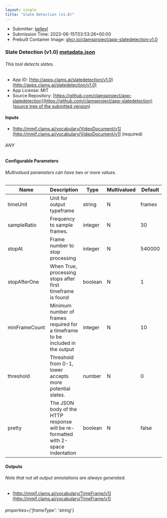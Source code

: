 ```yaml
---
layout: single
title: "Slate Detection (v1.0)"
---
```

* Submitter: [kelleyl](https://github.com/kelleyl)
* Submission Time: 2023-06-15T03:53:26+00:00
* Prebuilt Container Image: [ghcr.io/clamsproject/app-slatedetection:v1.0](https://github.com/clamsproject/app-slatedetection/pkgs/container/app-slatedetection/v1.0)


### Slate Detection (v1.0) [metadata.json](metadata.json)
###### This tool detects slates.

* App ID: [http://apps.clams.ai/slatedetection/v1.0](http://apps.clams.ai/slatedetection/v1.0)
* App License: MIT
* Source Repository: [https://github.com/clamsproject/app-slatedetection](https://github.com/clamsproject/app-slatedetection) ([source tree of the submitted version](https://github.com/clamsproject/app-slatedetection/tree/v1.0))


#### Inputs
* [http://mmif.clams.ai/vocabulary/VideoDocument/v1](http://mmif.clams.ai/vocabulary/VideoDocument/v1) (required)
###### ANY


#### Configurable Parameters
###### Multivalued parameters can have two or more values.

|Name|Description|Type|Multivalued|Default|Choices|
|----|-----------|----|-----------|-------|-------|
|timeUnit|Unit for output typeframe|string|N|frames|**_`frames`_**, `milliseconds`|
|sampleRatio|Frequency to sample frames.|integer|N|30||
|stopAt|Frame number to stop processing|integer|N|540000||
|stopAfterOne|When True, processing stops after first timeframe is found|boolean|N|1|`false`, `true`|
|minFrameCount|Minimum number of frames required for a timeframe to be included in the output|integer|N|10||
|threshold|Threshold from 0-1, lower accepts more potential slates.|number|N|0||
|pretty|The JSON body of the HTTP response will be re-formatted with 2-space indentation|boolean|N|false|**_`false`_**, `true`|


#### Outputs
###### Note that not all output annotations are always generated.
* [http://mmif.clams.ai/vocabulary/TimeFrame/v1](http://mmif.clams.ai/vocabulary/TimeFrame/v1) 
###### properties={'frameType': 'string'}
